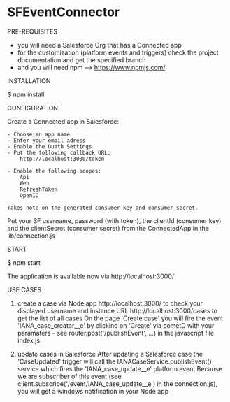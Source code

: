 # SFEventConnector

PRE-REQUISITES

- you will need a Salesforce Org that has a Connected app
- for the customization (platform events and triggers) check the project documentation and get the specified branch
- and you will need npm --> https://www.npmjs.com/

INSTALLATION

$ npm install

CONFIGURATION

Create a Connected app in Salesforce:

    - Choose an app name
    - Enter your email adress
    - Enable the Ouath Settings
    - Put the following callback URL:
        http://localhost:3000/token
        
    - Enable the following scopes:
        Api
        Web
        RefreshToken
        OpenID

    Takes note on the generated consumer key and consumer secret.

Put your SF username, password (with token), the clientId (consumer key) and the clientSecret (consumer secret) from the ConnectedApp in the lib/connection.js 

START

$ npm start 

The application is available now via http://localhost:3000/ 

USE CASES

1. create a case via Node app 
    http://localhost:3000/ to check your displayed username and instance URL
    http://localhost:3000/cases to get the list of all cases
    On the page 'Create case' you will fire the event 'IANA_case_creator__e' by clicking on 'Create' via cometD with your paramaters - see router.post('/publishEvent', ...) in the javascript file index.js

2. update cases in Salesforce
    After updating a Salesforce case the 'CaseUpdated' trigger will call the IANACaseService.publishEvent() service which fires the 'IANA_case_update__e' platform event
    Because we are subscriber of this event (see client.subscribe('/event/IANA_case_update__e') in the connection.js), you will get a windows notification in your Node app


